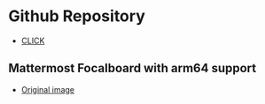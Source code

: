 # Github Repository

- [CLICK](https://github.com/igorferreir4/docker/tree/main/containers)

## Mattermost Focalboard with arm64 support
- [Original image](https://hub.docker.com/r/mattermost/focalboard)